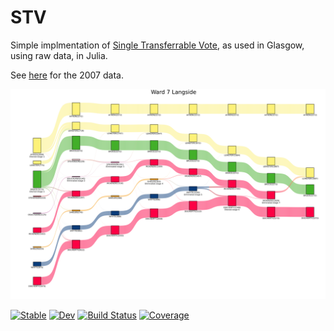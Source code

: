 # STV

Simple implmentation of [Single Transferrable Vote](), as used in Glasgow, using raw data, in Julia.


See [here](https://glasgow.gov.uk/index.aspx?articleid=21080) for the 2007 data.

![Langside 2022 Sankey](diagrams/langside.svg)

[![Stable](https://img.shields.io/badge/docs-stable-blue.svg)](https://grahamstark.github.io/STV.jl/stable)
[![Dev](https://img.shields.io/badge/docs-dev-blue.svg)](https://grahamstark.github.io/STV.jl/dev)
[![Build Status](https://travis-ci.com/grahamstark/STV.jl.svg?branch=main)](https://travis-ci.com/grahamstark/STV.jl)
[![Coverage](https://codecov.io/gh/grahamstark/STV.jl/branch/main/graph/badge.svg)](https://codecov.io/gh/grahamstark/STV.jl)
